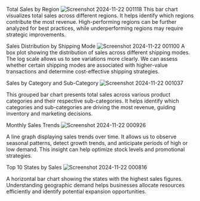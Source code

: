 Total Sales by Region
![Screenshot 2024-11-22 001118](https://github.com/user-attachments/assets/34c4c5f3-3c31-4cb3-8574-e3b1ff46cf1f)
This bar chart visualizes total sales across different regions. It helps identify which regions contribute the most revenue. High-performing regions can be further analyzed for best practices, while underperforming regions may require strategic improvements.

Sales Distribution by Shipping Mode
![Screenshot 2024-11-22 001100](https://github.com/user-attachments/assets/e9a3eac2-c85b-4a4c-8f3c-22d04d2da9f5)
A box plot showing the distribution of sales across different shipping modes. The log scale allows us to see variations more clearly. We can assess whether certain shipping modes are associated with higher-value transactions and determine cost-effective shipping strategies.

Sales by Category and Sub-Category
![Screenshot 2024-11-22 001037](https://github.com/user-attachments/assets/fed5779d-aace-411a-b1b8-58a0d4452ccf)

This grouped bar chart presents total sales across various product categories and their respective sub-categories. It helps identify which categories and sub-categories are driving the most revenue, guiding inventory and marketing decisions.

Monthly Sales Trends
![Screenshot 2024-11-22 000926](https://github.com/user-attachments/assets/424509b0-2d3f-4cdc-bbab-0f01dabda42f)

A line graph displaying sales trends over time. It allows us to observe seasonal patterns, detect growth trends, and anticipate periods of high or low demand. This insight can help optimize stock levels and promotional strategies.

Top 10 States by Sales
![Screenshot 2024-11-22 000816](https://github.com/user-attachments/assets/d9fd7236-aea2-4b19-970f-fbc77048067e)

A horizontal bar chart showing the states with the highest sales figures. Understanding geographic demand helps businesses allocate resources efficiently and identify potential expansion opportunities.

